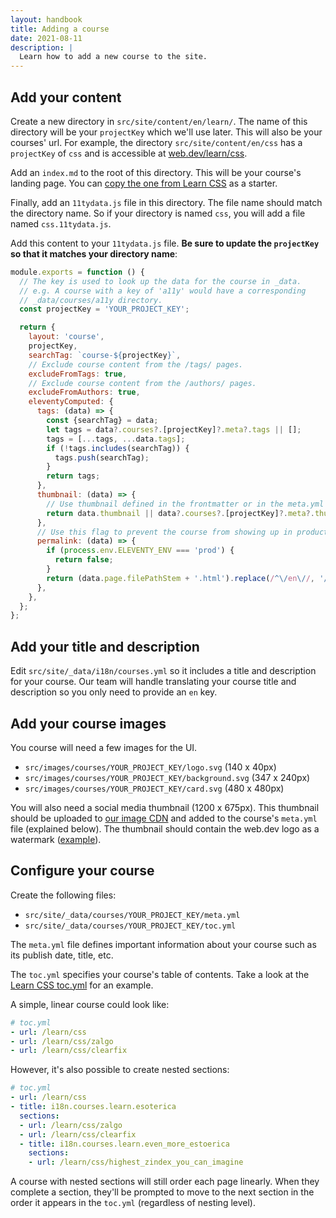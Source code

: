 ```yaml
---
layout: handbook
title: Adding a course
date: 2021-08-11
description: |
  Learn how to add a new course to the site.
---
```


## Add your content

Create a new directory in `src/site/content/en/learn/`. The name of this
directory will be your `projectKey` which we'll use later. This will also be
your courses' url. For example, the directory `src/site/content/en/css` has a
`projectKey` of `css` and is accessible at [web.dev/learn/css](https://web.dev/learn/css).

Add an `index.md` to the root of this directory. This will be your course's
landing page. You can [copy the one from Learn CSS](https://github.com/GoogleChrome/web.dev/blob/main/src/site/content/en/learn/css/index.md) as a starter.

Finally, add an `11tydata.js` file in this directory. The file name should match
the directory name. So if your directory is named `css`, you will add a file
named `css.11tydata.js`.

Add this content to your `11tydata.js` file. **Be sure to update the
`projectKey` so that it matches your directory name**:

```js
module.exports = function () {
  // The key is used to look up the data for the course in _data.
  // e.g. A course with a key of 'a11y' would have a corresponding
  // _data/courses/a11y directory.
  const projectKey = 'YOUR_PROJECT_KEY';

  return {
    layout: 'course',
    projectKey,
    searchTag: `course-${projectKey}`,
    // Exclude course content from the /tags/ pages.
    excludeFromTags: true,
    // Exclude course content from the /authors/ pages.
    excludeFromAuthors: true,
    eleventyComputed: {
      tags: (data) => {
        const {searchTag} = data;
        let tags = data?.courses?.[projectKey]?.meta?.tags || [];
        tags = [...tags, ...data.tags];
        if (!tags.includes(searchTag)) {
          tags.push(searchTag);
        }
        return tags;
      },
      thumbnail: (data) => {
        // Use thumbnail defined in the frontmatter or in the meta.yml file.
        return data.thumbnail || data?.courses?.[projectKey]?.meta?.thumbnail;
      },
      // Use this flag to prevent the course from showing up in production.
      permalink: (data) => {
        if (process.env.ELEVENTY_ENV === 'prod') {
          return false;
        }
        return (data.page.filePathStem + '.html').replace(/^\/en\//, '/');
      },
    },
  };
};
```

## Add your title and description

Edit `src/site/_data/i18n/courses.yml` so it includes a title and description
for your course. Our team will handle translating your course title and
description so you only need to provide an `en` key.

## Add your course images

You course will need a few images for the UI.

- `src/images/courses/YOUR_PROJECT_KEY/logo.svg` (140 x 40px)
- `src/images/courses/YOUR_PROJECT_KEY/background.svg` (347 x 240px)
- `src/images/courses/YOUR_PROJECT_KEY/card.svg` (480 x 480px)

You will also need a social media thumbnail (1200 x 675px). This thumbnail
should be uploaded to [our image CDN](/markup-media/#using-the-images-cdn) and
added to the course's `meta.yml` file (explained below). The thumbnail should
contain the web.dev logo as a watermark ([example](https://web-dev.imgix.net/image/foR0vJZKULb5AGJExlazy1xYDgI2/VmeHSQWK5LExsQQ0gUxh.svg?auto=format&fit=max&w=1200&fm=auto)).

## Configure your course

Create the following files:

- `src/site/_data/courses/YOUR_PROJECT_KEY/meta.yml`
- `src/site/_data/courses/YOUR_PROJECT_KEY/toc.yml`

The `meta.yml` file defines important information about your course such as its
publish date, title, etc.

The `toc.yml` specifies your course's table of contents. Take a look at the
[Learn CSS toc.yml](https://github.com/GoogleChrome/web.dev/blob/main/src/site/_data/courses/css/toc.yml) for an example.

A simple, linear course could look like:

```yaml
# toc.yml
- url: /learn/css
- url: /learn/css/zalgo
- url: /learn/css/clearfix
```

However, it's also possible to create nested sections:

```yaml
# toc.yml
- url: /learn/css
- title: i18n.courses.learn.esoterica
  sections:
  - url: /learn/css/zalgo
  - url: /learn/css/clearfix
  - title: i18n.courses.learn.even_more_estoerica
    sections:
    - url: /learn/css/highest_zindex_you_can_imagine
```

A course with nested sections will still order each page linearly.
When they complete a section, they'll be prompted to move to the next section in the order it appears in the `toc.yml` (regardless of nesting level).
